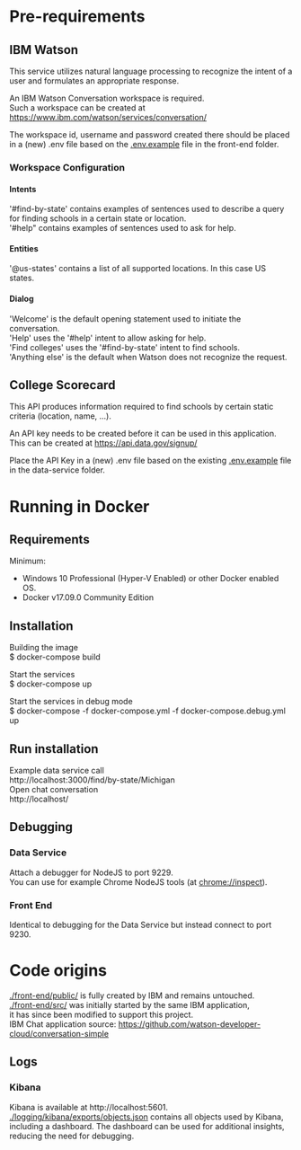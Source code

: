 # Pre-requirements
## IBM Watson
This service utilizes natural language processing to recognize the intent of a user and formulates an appropriate response.  
  
An IBM Watson Conversation workspace is required.  
Such a workspace can be created at https://www.ibm.com/watson/services/conversation/  
  
The workspace id, username and password created there should be placed in a (new) .env file based on the [.env.example](./front-end/.env.example) file in the front-end folder.  

### Workspace Configuration
#### Intents
'#find-by-state' contains examples of sentences used to describe a query for finding schools in a certain state or location.  
'#help" contains examples of sentences used to ask for help.  

#### Entities
'@us-states' contains a list of all supported locations. In this case US states.  

#### Dialog
'Welcome' is the default opening statement used to initiate the conversation.  
'Help' uses the '#help' intent to allow asking for help.  
'Find colleges' uses the '#find-by-state' intent to find schools.  
'Anything else' is the default when Watson does not recognize the request.

## College Scorecard
This API produces information required to find schools by certain static criteria (location, name, ...).  
  
An API key needs to be created before it can be used in this application. This can be created at https://api.data.gov/signup/  
  
Place the API Key in a (new) .env file based on the existing [.env.example](./data-service/.env.example) file in the data-service folder.  

# Running in Docker
## Requirements

Minimum: 
 - Windows 10 Professional (Hyper-V Enabled) or other Docker enabled OS.
 - Docker v17.09.0 Community Edition

## Installation

Building the image  
$ docker-compose build  
  
Start the services  
$ docker-compose up  
  
Start the services in debug mode  
$ docker-compose -f docker-compose.yml -f docker-compose.debug.yml up  

## Run installation

Example data service call  
  http://localhost:3000/find/by-state/Michigan  
Open chat conversation  
  http://localhost/  
  
## Debugging
### Data Service
Attach a debugger for NodeJS to port 9229.  
You can use for example Chrome NodeJS tools (at [chrome://inspect](chrome://inspect)).  

### Front End
Identical to debugging for the Data Service but instead connect to port 9230.  

# Code origins
[./front-end/public/](./front-end/public/) is fully created by IBM and remains untouched.  
[./front-end/src/](./front-end/src/) was initially started by the same IBM application,  
it has since been modified to support this project.  
IBM Chat application source: https://github.com/watson-developer-cloud/conversation-simple

## Logs
### Kibana

Kibana is available at http://localhost:5601.  
[./logging/kibana/exports/objects.json](./logging/kibana/exports/objects.json) contains all objects used by Kibana,  
including a dashboard. The dashboard can be used for additional insights,  
reducing the need for debugging.